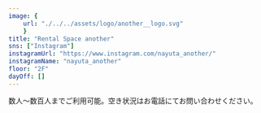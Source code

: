 ```yaml
---
image: {
	url: "./../../assets/logo/another__logo.svg"
	}
title: "Rental Space another"
sns: ["Instagram"]
instagramUrl: "https://www.instagram.com/nayuta_another/"
instagramName: "nayuta_another"
floor: "2F"
dayOff: []
---
```


数人〜数百人までご利用可能。空き状況はお電話にてお問い合わせください。
